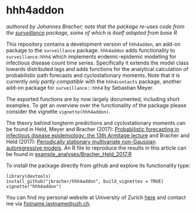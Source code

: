 # hhh4addon

*authored by Johannes Bracher; note that the package re-uses code from the [surveillance](https://cran.r-project.org/web/packages/surveillance/index.html) package, some of which is itself adopted from base R*

This repository contains a development version of `hhh4addon`, an add-on package to the `surveillance` package. `hhh4addon` adds functionality to `surveillance:hhh4` which implements endemic-epidemic modelling for infectious disease count time series. Specifically it extends the model class towards distributed lags and adds functions for the analytical calculation of probabilistic path forecasts and cyclostationary moments. Note that it is currently *only partly compatible* with the `hhh4contacts` package, another add-on package for `surveillance::hhh4` by Sebastian Meyer.

The exported functions are by now largely documented, including short examples. To get an overview over the functionality of the package please consider the vignette `vignette(hhh4addon)`.

The theory behind longterm predictions and cyclostationary moments can be found in Held, Meyer and Bracher (2017): [Probabilistic forecasting in infectious disease epidemiology: the 13th Armitage lecture](http://onlinelibrary.wiley.com/doi/10.1002/sim.7363/full#references) and Bracher and Held (2017): [Periodically stationary multivariate non-Gaussian autoregressive models](https://arxiv.org/abs/1707.04635). An R file to reproduce the results in this article can be found in [example_analyses/Bracher_Held_2017.R
](https://raw.githubusercontent.com/jbracher/hhh4addon/master/example_analyses/Bracher_Held_2017.R)

To install the package directly from github and explore its functionality type:

```
library(devtools)
install_github("jbracher/hhh4addon", build_vignettes = TRUE)
vignette("hhh4addon")
```

You can find my personal website at University of Zurich [here](http://www.ebpi.uzh.ch/en/aboutus/departments/biostatistics/teambiostats/bracher.html) and contact me via fistname.lastname@uzh.ch.
